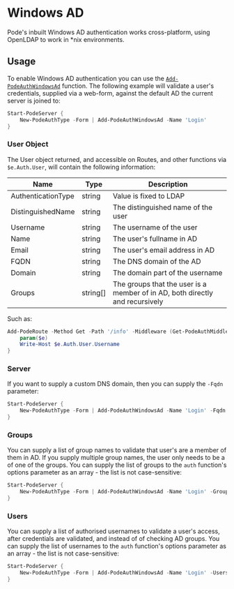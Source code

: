 # Windows AD

Pode's inbuilt Windows AD authentication works cross-platform, using OpenLDAP to work in *nix environments.

## Usage

To enable Windows AD authentication you can use the [`Add-PodeAuthWindowsAd`](../../../../Functions/Authentication/Add-PodeAuthWindowsAd) function. The following example will validate a user's credentials, supplied via a web-form, against the default AD the current server is joined to:

```powershell
Start-PodeServer {
    New-PodeAuthType -Form | Add-PodeAuthWindowsAd -Name 'Login'
}
```

### User Object

The User object returned, and accessible on Routes, and other functions via `$e.Auth.User`, will contain the following information:

| Name | Type | Description |
| ---- | ---- | ----------- |
| AuthenticationType | string | Value is fixed to LDAP |
| DistinguishedName | string | The distinguished name of the user |
| Username | string | The username of the user |
| Name | string | The user's fullname in AD |
| Email | string | The user's email address in AD |
| FQDN | string | The DNS domain of the AD |
| Domain | string | The domain part of the username |
| Groups | string[] | The groups that the user is a member of in AD, both directly and recursively |

Such as:

```powershell
Add-PodeRoute -Method Get -Path '/info' -Middleware (Get-PodeAuthMiddleware -Name 'Login') -ScriptBlock {
    param($e)
    Write-Host $e.Auth.User.Username
}
```

### Server

If you want to supply a custom DNS domain, then you can supply the `-Fqdn` parameter:

```powershell
Start-PodeServer {
    New-PodeAuthType -Form | Add-PodeAuthWindowsAd -Name 'Login' -Fqdn 'test.example.com'
}
```

### Groups

You can supply a list of group names to validate that user's are a member of them in AD. If you supply multiple group names, the user only needs to be a of one of the groups. You can supply the list of groups to the `auth` function's options parameter as an array - the list is not case-sensitive:

```powershell
Start-PodeServer {
    New-PodeAuthType -Form | Add-PodeAuthWindowsAd -Name 'Login' -Groups @('admins', 'devops')
}
```

### Users

You can supply a list of authorised usernames to validate a user's access, after credentials are validated, and instead of of checking AD groups. You can supply the list of usernames to the `auth` function's options parameter as an array - the list is not case-sensitive:

```powershell
Start-PodeServer {
    New-PodeAuthType -Form | Add-PodeAuthWindowsAd -Name 'Login' -Users @('jsnow', 'rsanchez')
}
```
